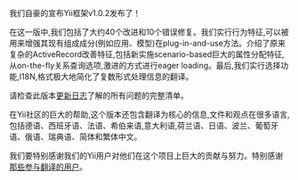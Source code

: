 我们自豪的宣布Yii框架v1.0.2发布了！

在这一版中,我们包括了大约40个改进和10个错误修复。我们实行行为特征,可以被用来增强其现有组成成分(例如应用、模型)在plug-in-and-use方法。介绍了原来复杂的ActiveRecord改善特征,包括新实施scenario-based巨大的属性分配特征,从on-the-fly关系查询选项,激进的方式进行eager loading。最后,我们实行选择功能,I18N,格式极大地简化了复数形式处理信息的翻译。

请检查此版本[更新日志](http://www.yiiframework.com/files/CHANGELOG-1.0.2.txt)了解的所有问题的完整清单。

在Yii社区的巨大的帮助,这个版本还包含翻译为核心的信息,文件和观点在很多语言,包括德语、西班牙语、法语、希伯来语,意大利语,荷兰语、日语、波兰、葡萄牙语、俄语、瑞典语、简体和繁体中文。

我们要特别感谢我们的Yii用户对他们在这个项目上巨大的贡献与努力。特别感谢[那些参与翻译的用户](http://www.yiiframework.com/forum/index.php/topic,477.msg2340.html#msg2340)。